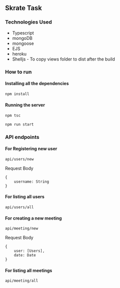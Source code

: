 ## Skrate Task

### Technologies Used

- Typescript
- mongoDB
- mongoose
- EJS
- heroku
- Shelljs - To copy views folder to dist after the build

### How to run

#### Installing all the dependencies

```js
npm install
```

#### Running the server

```js
npm tsc

npm run start

```

### API endpoints

#### For Registering new user

```
api/users/new
```

Request Body

```
{
    username: String
}
```

#### For listing all users

```
api/users/all
```

#### For creating a new meeting

```
api/meeting/new
```

Request Body

```
{
    user: [Users],
    date: Date
}
```

#### For listing all meetings

```
api/meeting/all
```
